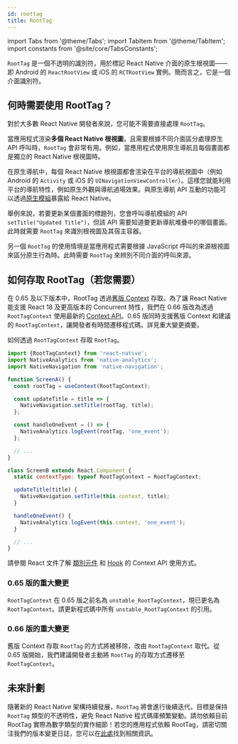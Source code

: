 ```yaml
---
id: roottag
title: RootTag
---
```


import Tabs from '@theme/Tabs'; import TabItem from '@theme/TabItem'; import constants from '@site/core/TabsConstants';

`RootTag` 是一個不透明的識別符，用於標記 React Native 介面的原生根視圖——即 Android 的 `ReactRootView` 或 iOS 的 `RCTRootView` 實例。簡而言之，它是一個介面識別符。

## 何時需要使用 RootTag？

對於大多數 React Native 開發者來說，您可能不需要直接處理 `RootTag`。

當應用程式渲染**多個 React Native 根視圖**，且需要根據不同介面區分處理原生 API 呼叫時，`RootTag` 會非常有用。例如，當應用程式使用原生導航且每個畫面都是獨立的 React Native 根視圖時。

在原生導航中，每個 React Native 根視圖都會渲染在平台的導航視圖中（例如 Android 的 `Activity` 或 iOS 的 `UINavigationViewController`）。這樣您就能利用平台的導航特性，例如原生外觀與導航過場效果。與原生導航 API 互動的功能可以透過[原生模組](https://reactnative.dev/docs/next/native-modules-intro)暴露給 React Native。

舉例來說，若要更新某個畫面的標題列，您會呼叫導航模組的 API `setTitle("Updated Title")`，但該 API 需要知道要更新導航堆疊中的哪個畫面。此時就需要 `RootTag` 來識別根視圖及其宿主容器。

另一個 `RootTag` 的使用情境是當應用程式需要根據 JavaScript 呼叫的來源根視圖來區分原生行為時。此時需要 `RootTag` 來辨別不同介面的呼叫來源。

## 如何存取 RootTag（若您需要）

在 0.65 及以下版本中，RootTag 透過[舊版 Context](https://github.com/facebook/react-native/blob/v0.64.1/Libraries/ReactNative/AppContainer.js#L56) 存取。為了讓 React Native 能支援 React 18 及更高版本的 Concurrent 特性，我們在 0.66 版改為透過 `RootTagContext` 使用最新的 [Context API](https://reactjs.org/docs/context.html#api)。0.65 版同時支援舊版 Context 和建議的 `RootTagContext`，讓開發者有時間遷移程式碼。詳見重大變更摘要。

如何透過 `RootTagContext` 存取 `RootTag`。

```js
import {RootTagContext} from 'react-native';
import NativeAnalytics from 'native-analytics';
import NativeNavigation from 'native-navigation';

function ScreenA() {
  const rootTag = useContext(RootTagContext);

  const updateTitle = title => {
    NativeNavigation.setTitle(rootTag, title);
  };

  const handleOneEvent = () => {
    NativeAnalytics.logEvent(rootTag, 'one_event');
  };

  // ...
}

class ScreenB extends React.Component {
  static contextType: typeof RootTagContext = RootTagContext;

  updateTitle(title) {
    NativeNavigation.setTitle(this.context, title);
  }

  handleOneEvent() {
    NativeAnalytics.logEvent(this.context, 'one_event');
  }

  // ...
}
```

請參閱 React 文件了解 [類別元件](https://reactjs.org/docs/context.html#classcontexttype) 和 [Hook](https://reactjs.org/docs/hooks-reference.html#usecontext) 的 Context API 使用方式。

### 0.65 版的重大變更

`RootTagContext` 在 0.65 版之前名為 `unstable_RootTagContext`，現已更名為 `RootTagContext`。請更新程式碼中所有 `unstable_RootTagContext` 的引用。

### 0.66 版的重大變更

舊版 Context 存取 `RootTag` 的方式將被移除，改由 `RootTagContext` 取代。從 0.65 版開始，我們建議開發者主動將 `RootTag` 的存取方式遷移至 `RootTagContext`。

## 未來計劃

隨著新的 React Native 架構持續發展，`RootTag` 將會進行後續迭代，目標是保持 `RootTag` 類型的不透明性，避免 React Native 程式碼庫頻繁變動。請勿依賴目前 RootTag 實際為數字類型的實作細節！若您的應用程式依賴 RootTag，請密切關注我們的版本變更日誌，您可以在[此處](https://github.com/facebook/react-native/blob/main/CHANGELOG.md)找到相關資訊。
